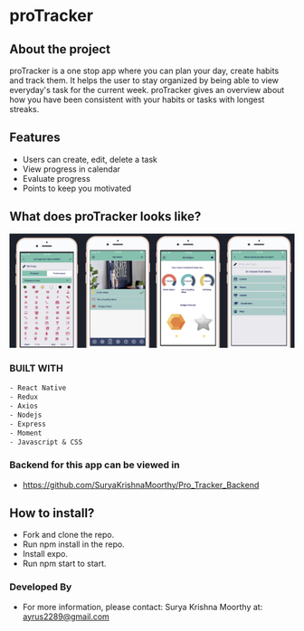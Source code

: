# proTracker

## About the project

proTracker is a one stop app where you can plan your day, create habits and track them. It helps the user to stay organized by being able to view everyday's task for the current week. proTracker gives an overview about how you have been consistent with your habits or tasks with longest streaks.

## Features

- Users can create, edit, delete a task
- View progress in calendar
- Evaluate progress
- Points to keep you motivated

## What does proTracker looks like?

![start page](./src/assets/screenShots/proTrackerscreens.png)

### BUILT WITH

    - React Native
    - Redux
    - Axios
    - Nodejs
    - Express
    - Moment
    - Javascript & CSS

### Backend for this app can be viewed in
-  https://github.com/SuryaKrishnaMoorthy/Pro_Tracker_Backend

## How to install?
- Fork and clone the repo.
- Run npm install in the repo.
- Install expo.
- Run npm start to start.

### Developed By

  - For more information, please contact: Surya Krishna Moorthy at: ayrus2289@gmail.com
